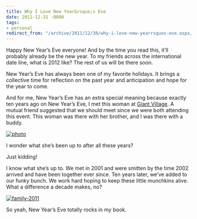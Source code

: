 ```yaml
---
title: Why I Love New Year&rsquo;s Eve
date: 2011-12-31 -0800
tags:
- personal
redirect_from: "/archive/2011/12/30/why-i-love-new-yearrsquos-eve.aspx/"
---
```


Happy New Year’s Eve everyone! And by the time you read this, it’ll
probably already be the new year. To my friends across the international
date line, what is 2012 like? The rest of us will be there soon.

New Year’s Eve has always been one of my favorite holidays. It brings a
collective time for reflection on the past year and anticipation and
hope for the year to come.

And for me, New Year’s Eve has an extra special meaning because exactly
ten years ago on New Year’s Eve, I met this woman at [Giant
Village](http://www.youtube.com/watch?v=yhEAp49weF0 "Giant Village 2001-2002").
A mutual friend suggested that we should meet since we were both
attending this event. This woman was there with her brother, and I was
there with a buddy.

[![photo](https://haacked.com/images/haacked_com/WindowsLiveWriter/Why-I-Love-New-Years-Eve_D220/photo_thumb.jpg "photo")](https://haacked.com/images/haacked_com/WindowsLiveWriter/Why-I-Love-New-Years-Eve_D220/photo.jpg)

I wonder what she’s been up to after all these years?

Just kidding!

I know what she’s up to. We met in 2001 and were smitten by the time
2002 arrived and have been together ever since. Ten years later, we’ve
added to our funky bunch. We work hard hoping to keep these little
munchkins alive. What a difference a decade makes, no?

[![family-2011](https://haacked.com/images/haacked_com/WindowsLiveWriter/Why-I-Love-New-Years-Eve_D220/family-2011_thumb.jpg "family-2011")](https://haacked.com/images/haacked_com/WindowsLiveWriter/Why-I-Love-New-Years-Eve_D220/family-2011_2.jpg)

So yeah, New Year’s Eve totally rocks in my book.

